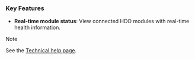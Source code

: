 ### Key Features

- **Real-time module status**: View connected HDO modules with real-time health information.

> [!NOTE]
> See the [Technical help page](xref:Connector_help_Teleste_HDC100_TSEMP_Technical).